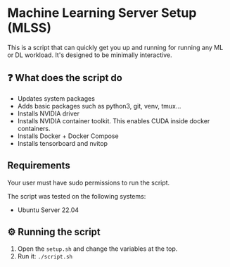 # Machine Learning Server Setup (MLSS)

This is a script that can quickly get you up and running for running any ML or DL workload. It's designed to be minimally interactive.

## ❓ What does the script do

- Updates system packages
- Adds basic packages such as python3, git, venv, tmux...
- Installs NVIDIA driver
- Installs NVIDIA container toolkit. This enables CUDA inside docker containers.
- Installs Docker + Docker Compose
- Installs tensorboard and nvitop

## Requirements

Your user must have sudo permissions to run the script.

The script was tested on the following systems:

- Ubuntu Server 22.04

## ⚙️ Running the script

1. Open the `setup.sh` and change the variables at the top.
2. Run it: `./script.sh`
